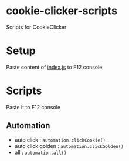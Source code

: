 # cookie-clicker-scripts
Scripts for CookieClicker

# Setup

Paste content of [index.js](./index.js) to F12 console

# Scripts

Paste it to F12 console

## Automation

- auto click        : `automation.clickCookie()`
- auto click golden : `automation.clickGolden()`
- all               : `automation.all()`
